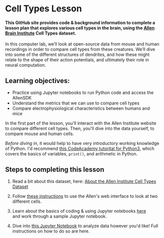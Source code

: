# Cell Types Lesson
#### This GitHub site provides code & background information to complete a lesson plan that explores various cell types in the brain, using the <a href="https://alleninstitute.org/what-we-do/brain-science/">Allen Brain Institute</a> Cell Types dataset.

In this computer lab, we’ll look at open-source data from mouse and human recordings in order to compare cell types from these creatures. We’ll dive into some of the different structures of dendrites, and how these might relate to the shape of their action potentials, and ultimately their role in neural computation.

## Learning objectives:
* Practice using Jupyter notebooks to run Python code and access the AllenSDK
* Understand the metrics that we can use to compare cell types
* Compare electrophysiological characteristics between humans and mice

In the first part of the lesson, you'll interact with the Allen Institute website to compare different cell types. Then, you'll dive into the data yourself, to compare mouse and human cells.

<i>Before diving in</i>, it would help to have very introductory working knowledge of Python. I'd recommend <a href="https://www.codecademy.com/learn/learn-python-3">this CodeAcademy tutorital for Python3</a>, which covers the basics of variables, `print()`, and arithmetic in Python.

## Steps to completing this lesson

1. Read a bit about this dataset, here: <a href="https://ajuavinett.github.io/CellTypesLesson/background">About the Allen Institute Cell Types Dataset</a>

2. Follow <a href="https://ajuavinett.github.io/CellTypesLesson/instructions">these instructions</a> to use the Allen's web interface to look at two different cells.

3. Learn about the basics of coding & using Jupyter notebooks <a href="https://ajuavinett.github.io/CellTypesLesson/computing">here</a><br/> and work through a sample Jupyter notebook.

5. Dive into <a href="https://github.com/ajuavinett/CellTypesLesson/blob/master/CellTypesNotebook.ipynb">this Jupyter Notebook</a> to analyze data however you'd like! Full instructions on how to do so are here.
